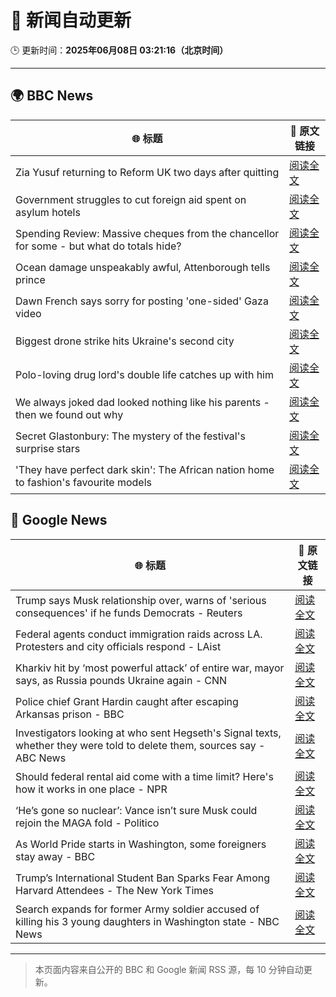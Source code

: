 # 🧠 新闻自动更新

🕒 更新时间：**2025年06月08日 03:21:16（北京时间）**

---

## 🌍 BBC News

| 🌐 标题 | 🔗 原文链接 |
|--------|-------------|
| Zia Yusuf returning to Reform UK two days after quitting | [阅读全文](https://www.bbc.com/news/articles/cwyv040rnqzo) |
| Government struggles to cut foreign aid spent on asylum hotels | [阅读全文](https://www.bbc.com/news/articles/cgmjd8evd0go) |
| Spending Review: Massive cheques from the chancellor for some - but what do totals hide? | [阅读全文](https://www.bbc.com/news/articles/cx2x1e441p2o) |
| Ocean damage unspeakably awful, Attenborough tells prince | [阅读全文](https://www.bbc.com/news/articles/ce82p6yq061o) |
| Dawn French says sorry for posting 'one-sided' Gaza video | [阅读全文](https://www.bbc.com/news/articles/cgmjdpme470o) |
| Biggest drone strike hits Ukraine's second city | [阅读全文](https://www.bbc.com/news/articles/cwyjd1z8yg5o) |
| Polo-loving drug lord's double life catches up with him | [阅读全文](https://www.bbc.com/news/articles/c14jpymxrkno) |
| We always joked dad looked nothing like his parents - then we found out why | [阅读全文](https://www.bbc.com/news/articles/c4gexw7l7rwo) |
| Secret Glastonbury: The mystery of the festival's surprise stars | [阅读全文](https://www.bbc.com/news/articles/cvg5zd3nkkwo) |
| 'They have perfect dark skin': The African nation home to fashion's favourite models | [阅读全文](https://www.bbc.com/news/articles/cre99ldr515o) |

## 📰 Google News

| 🌐 标题 | 🔗 原文链接 |
|--------|-------------|
| Trump says Musk relationship over, warns of 'serious consequences' if he funds Democrats - Reuters | [阅读全文](https://news.google.com/rss/articles/CBMi1wFBVV95cUxQZS1WWFVBVzdzS09MV1B2SGpNRklZckpXRDM2blptdElaaWpLSHZZN045R1RjRUxHWVpMSEx5TUg2MkJZSHlPeXN1czJVWW9lWjBvUl9kc2VZLV93T2ZpdjdRLTN1akNKOXFIWFV5blE2eE9tbFhtUGJUa1FwaTlxcVRkOXpCMUszUkFYTDZRbTBPUGlCMFFnRjNMQjd4bHpNN2lYdWpmVERkOFQtZ0xkeXlqc1B4TWNKY2tLN3JMa0VscWw0OG14OEEwaXdDMTYyajJ4VU5zVQ?oc=5) |
| Federal agents conduct immigration raids across LA. Protesters and city officials respond - LAist | [阅读全文](https://news.google.com/rss/articles/CBMic0FVX3lxTFAza1ljYTZxSUFuV2N4SjRmM0pmVVFxNWhpV1BOaDQ3c1c4a3hYQUFfNzdIRjFLRU5ta3FzaWMwN3JXbEZjeDktMVpTc1dBZ0lzUmw3RlVfZmJQaXQ5a09mQzMyaEkzVnlzRGVsbzFjWlAwOXc?oc=5) |
| Kharkiv hit by ‘most powerful attack’ of entire war, mayor says, as Russia pounds Ukraine again - CNN | [阅读全文](https://news.google.com/rss/articles/CBMigwFBVV95cUxOOFdYQkpWa2xwc3RiV3VTYjYwbjlBZFl5SkdlYzdydXZrc2FBcmx0OFNUM25QakZUSF9kVGhUOWJ0UWpDZHBHbWh1ek1yYnNpWUNranlqX1hnYlFZSHlESlpoalYwUWlYZF9XQkV4MEZWSG1YOHFDWHBPOU5IcUdtQW43WdIBiAFBVV95cUxPbjVUZzBxRlNlSndSMkdRWnJEZmcxMGRqbTJ5WXFJWmdnTS1zNmNUZWthOXV6OTdVVjNoQnJqUVhKRml0YzVaaG90TTNvbWwxRjYzbWVnV0pKcGVrRmdtRHNiYUwxSERvVTI0ZXJLMTNNMFducWZwUGk0V0EtR2V2RWdiZmdCQ0Ff?oc=5) |
| Police chief Grant Hardin caught after escaping Arkansas prison - BBC | [阅读全文](https://news.google.com/rss/articles/CBMiWkFVX3lxTE1nU0RWUVpEaEZCOG1KUW5xZERfczNMWXdON3Jhc3lDclRqN3k0LWxiMTVOejlGdlU5TS1vUTdfVlQ4S2VmNVlidnZCaGVCaWtVR1VxNnBBbTRlQdIBX0FVX3lxTE10NGRIbmFVSVNsX2h0TVh4eWxxRXljOVZ2M3B3dzdJbE41R2RHQlN1aTFPMEx5REdUalJnUUtIcG5GbE4xUHZmaUFsV0o1OE1jeGdMaFVUdVVZdk91YTk4?oc=5) |
| Investigators looking at who sent Hegseth's Signal texts, whether they were told to delete them, sources say - ABC News | [阅读全文](https://news.google.com/rss/articles/CBMiqgFBVV95cUxNWjB3blhLdTlvM0NvRjJWVW5DYU1xVU90R2lxS3Q2T1JUMEFndW5xU1JNWnNIMlJpNWRmbjF1R3BPaHBKcXk3RzBVc2hha2VVS1hlSGR1ZXFQaXJiOU10a01ONDdTZ1FCV2pHWTVUMjF0V3RRal9MU3kwWlBpcUFLWXEyVmctenZZcmdiWUhtU3RyelpCdzRPMVZmY0hXLWhVTDlUelZOTUNVUdIBrwFBVV95cUxNTUJaREtUWTJrQ055ZDR3MXZUMUlhNzl5Rk9sUUtXNHBKNXVYNDRpVUZqWG1fTUFGVjB6SXIyN0tYS1B5WXRlMm13RnJFYzQ1NGx0YnotempwN21MUFJHZUw1Wm9TRUxaajd4RWxQSG5QU1Q0eW9keHdxMlh1cHdxdmZDMUVRLWMtbXkzUHNNeEpvT2ZpaGNaU2dHZjRFNDBRdGNKZUFWN1dEbUpYY3ZJ?oc=5) |
| Should federal rental aid come with a time limit? Here's how it works in one place - NPR | [阅读全文](https://news.google.com/rss/articles/CBMiqAFBVV95cUxNWDg5SlJXeENwMEF4bk5JSWRsMV85YXNXUUtwUDRad25VN2F6VzA3TXplUDZBYi1wQlBJSXhlZUx4MjAzdXFxcVhEc1d2V0lLNWk1QUpfTkRlTVRoazhFcGNfZDh3cTJLbk9SSUNNeEJBUDFycElFY3RoT1VheUM1cFpyb3M1dlhZVElfanMtZTFqLWhZT2o1b0pMdEg5LTM0LThNLXRJQ1M?oc=5) |
| ‘He’s gone so nuclear’: Vance isn’t sure Musk could rejoin the MAGA fold - Politico | [阅读全文](https://news.google.com/rss/articles/CBMigAFBVV95cUxNRHdjLUQ2NmJtdGtscFVnQ1pTUFVyel82dFlfanBVdDcxN2FRT1gxRGRaOHo1NDNIbm5KQjROdVBDMlF5MHg2VnZ6MzMyQ0FsY3FFXzE5SEJyWnBRcmJyczNGNWVuN2wyZEJlN1p5bG5QX3RtZTAwWGhzbXdQTFhpWQ?oc=5) |
| As World Pride starts in Washington, some foreigners stay away - BBC | [阅读全文](https://news.google.com/rss/articles/CBMiWkFVX3lxTE5XOUkybERwUGp0LVphSjF5ZVZteUMyMEJVOGVtMUszREN3aDNKV1ZRaTREY0xFWmxKb3R3NW9SMGpUb1NSNmJlRHFjQVdRSVE1a2pqamIwV2xPUdIBX0FVX3lxTE9ubHJ4SFNlVzFKam0yQXhFdi1TQjFoRktQWEVCcWVjV3BkdE9HUGZUcjBPZ2VTZ0FBVW1sdGVCSHdLeV9qZFNCN1pPY3BYSXV1RUhBcFNJTHhsVDFuLW9J?oc=5) |
| Trump’s International Student Ban Sparks Fear Among Harvard Attendees - The New York Times | [阅读全文](https://news.google.com/rss/articles/CBMiigFBVV95cUxQTFVhREg5bVhzRjF4cTJaS2t0X0RCRy1IdUJodVNWZFFwTGVlUFYwWXZnelJVcVJxNlZqMTAxcXRiSVFzTW9fcU9zaDdzNDFlbm5CcTBTcDJSU1Jld3RUeUpFNEJXb2dYUlRVNVlWaXIxWUxrWmFRQkZuVE4zRGR6ODBPaGNmTzRmWUE?oc=5) |
| Search expands for former Army soldier accused of killing his 3 young daughters in Washington state - NBC News | [阅读全文](https://news.google.com/rss/articles/CBMilwFBVV95cUxONDBDamFnOU14MUxMYkhvcm9tYXVZYmN2SnlxS3R0bGxrZi1ZZEkzcVlPanBXdHc0elNJMF9KTVdXVjRTUmhpUWJkWWF2OTNuOW1hdmN1LTRyM3RWZktIbmF1MGFMUk1uRnkxTGtkaWlQTlVDMWw4TDY4YUphb3dlMjdHOUpVWW5KeHVYTlF1Vk1DdUxZOHBJ0gFWQVVfeXFMTXJ4YktvdDZlam0wOER0UTZhZ0QzQUlVYTVjWXdVT3FlR1N2T1BPYUQ1QU9CbWF5Zmo2ZlpjSEZBSlZIeWZud3lGZzFwWUE2NWFxdEd1YVE?oc=5) |

---
> 本页面内容来自公开的 BBC 和 Google 新闻 RSS 源，每 10 分钟自动更新。